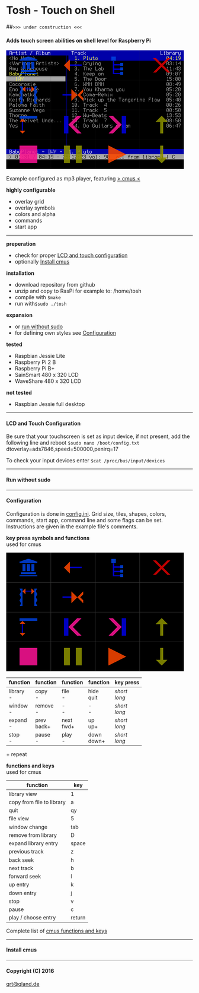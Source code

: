 # Tosh - Touch on Shell

##`>>> under construction <<<`

#### **Adds touch screen abilities on shell level for Raspberry Pi**

![tosh with cmus](https://github.com/qrti/tosh/blob/master/images/screen01.png)

Example configured as mp3 player, featuring [> cmus <](https://cmus.github.io/)

**highly configurable**

 - overlay grid
 - overlay symbols
 - colors and alpha
 - commands
 - start app

- - -

**preperation**

- check for proper [LCD and touch configuration](#lcd-and-touch-configuration)
- optionally [Install cmus](#install-cmus)

**installation**

- download repository from github
- unzip and copy to RasPi
  for example to: /home/tosh
- compile with `$make`
- run with`$sudo ./tosh`

**expansion**

- or [run without sudo](#run-without-sudo)
- for defining own styles see [Configuration](#configuration)

**tested**

 - Raspbian Jessie Lite
 - Raspberry Pi 2 B
 - Raspberry Pi B+
 - SainSmart 480 x 320 LCD
 - WaveShare 480 x 320 LCD

**not tested**

- Raspbian Jessie full desktop

- - -

#### LCD and Touch Configuration

Be sure that your touchscreen is set as input device, if not present, add the following line and reboot
`$sudo nano /boot/config.txt`
dtoverlay=ads7846,speed=500000,penirq=17

To check your input devices enter
`$cat /proc/bus/input/devices`

- - -

#### Run without sudo

- - -

#### Configuration

Configuration is done in [config.ini](https://github.com/qrti/tosh/blob/master/source/comfig.ini). Grid size, tiles, shapes, colors, commands, start app, command line and some flags can be set. Instructions are given in the example file's comments.

**key press symbols and functions**  
used for cmus

![tosh with cmus](https://github.com/qrti/tosh/blob/master/images/screen02.png)

|function    |function     |function    |function     |key press      |
|------------|-------------|------------|-------------|---------------|
|library<br>-|copy<br>-    |file<br>-   |hide<br>quit |*short<br>long*|
|window<br>- |remove<br>-  |-<br>-      |-<br>-       |*short<br>long*|
|expand<br>- |prev<br>back+|next<br>fwd+|up<br>up+    |*short<br>long*|
|stop<br>-   |pause<br>-   |play<br>-   |down<br>down+|*short<br>long*|
\+ repeat

**functions and keys**  
used for cmus

|function                 |key   |
|-------------------------|------|
|library view             |1     |
|copy from file to library|a     |
|quit                     |qy    |
|file view                |5     |
|window change            |tab   |
|remove from library      |D     |
|expand library entry     |space |
|previous track           |z     |
|back seek                |h     |
|next track               |b     |
|forward seek             |l     |
|up entry                 |k     |
|down entry               |j     |
|stop                     |v     |
|pause                    |c     |
|play / choose entry      |return|

Complete list of [cmus functions and keys](https://github.com/cmus/cmus/blob/master/Doc/cmus.txt)

- - -

#### Install cmus

- - -

#### Copyright (C) 2016
[qrt@qland.de](mailto:qrt@qland.de)
